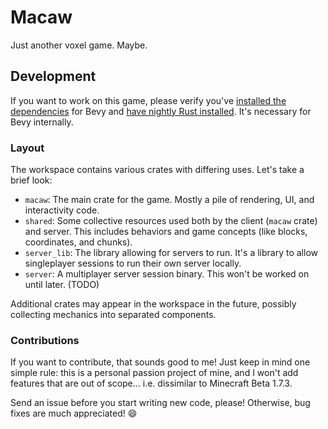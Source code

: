 # Macaw

Just another voxel game. Maybe.

## Development

If you want to work on this game, please verify you've [installed the dependencies](https://github.com/bevyengine/bevy/blob/main/docs/linux_dependencies.md) for Bevy and [have nightly Rust installed](https://doc.rust-lang.org/book/appendix-07-nightly-rust.html). It's necessary for Bevy internally.

### Layout

The workspace contains various crates with differing uses. Let's take a brief look:

- `macaw`: The main crate for the game. Mostly a pile of rendering, UI, and interactivity code.
- `shared`: Some collective resources used both by the client (`macaw` crate) and server. This includes behaviors and game concepts (like blocks, coordinates, and chunks).
- `server_lib`: The library allowing for servers to run. It's a library to allow singleplayer sessions to run their own server locally.
- `server`: A multiplayer server session binary. This won't be worked on until later. (TODO)

Additional crates may appear in the workspace in the future, possibly collecting mechanics into separated components.

### Contributions

If you want to contribute, that sounds good to me! Just keep in mind one simple rule: this is a personal passion project of mine, and I won't add features that are out of scope... i.e. dissimilar to Minecraft Beta 1.7.3.

Send an issue before you start writing new code, please! Otherwise, bug fixes are much appreciated! 😄

